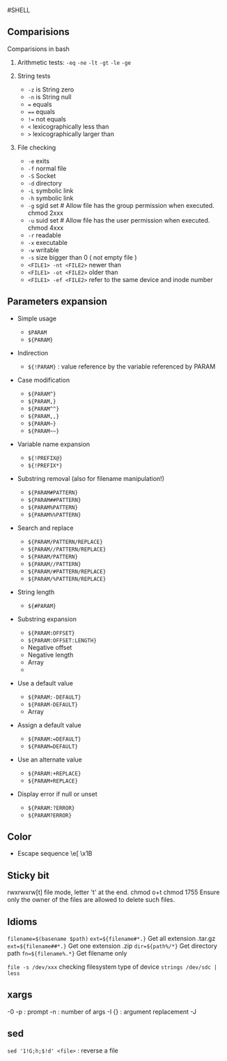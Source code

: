#SHELL

## Comparisions
Comparisions in bash

1. Arithmetic tests:
   `-eq` `-ne` `-lt` `-gt` `-le` `-ge`
       
2. String tests
   - `-z` is String zero
   - `-n` is String null
   - `=` equals
   - `==` equals
   - `!=` not equals
   - `<`  lexicographically less than
   - `>`  lexicographically larger than
       
3. File checking
   - `-e` exits
   - `-f` normal file
   - `-S` Socket
   - `-d` directory
   - `-L` symbolic link
   - `-h` symbolic link
   - `-g` sgid set # Allow file has the group permission when executed. chmod 2xxx <file>
   - `-u` suid set # Allow file has the user permission when executed. chmod 4xxx <file>
   - `-r` readable
   - `-x` executable
   - `-w` writable
   - `-s` size bigger than 0 ( not empty file )
   - `<FILE1> -nt <FILE2>` newer than
   - `<FILE1> -ot <FILE2>` older than
   - `<FILE1> -ef <FILE2>` refer to the same device and inode number
        
## Parameters expansion         

- Simple usage

   - `$PARAM`
   - `${PARAM}`
 
- Indirection 

   - `${!PARAM}` : value reference by the variable referenced by PARAM
    
- Case modification
   - `${PARAM^}`
   - `${PARAM,}`
   - `${PARAM^^}`
   - `${PARAM,,}`
   - `${PARAM~}`
   - `${PARAM~~}`
    
- Variable name expansion
   - `${!PREFIX@}`
   - `${!PREFIX*}`
    
- Substring removal (also for filename manipulation!)
   - `${PARAM#PATTERN}`
   - `${PARAM##PATTERN}`
   - `${PARAM%PATTERN}`
   - `${PARAM%%PATTERN}`
      
- Search and replace
   - `${PARAM/PATTERN/REPLACE}`
   - `${PARAM//PATTERN/REPLACE}`
   - `${PARAM/PATTERN}`
   - `${PARAM//PATTERN}`
   - `${PARAM/#PATTERN/REPLACE}`
   - `${PARAM/%PATTERN/REPLACE}`
   
- String length
   - `${#PARAM}`
   
- Substring expansion
   - `${PARAM:OFFSET}`
   - `${PARAM:OFFSET:LENGTH}`
   - Negative offset
   - Negative length
   - Array
   - 
- Use a default value
   - `${PARAM:-DEFAULT}`
   - `${PARAM-DEFAULT}`
   - Array
- Assign a default value
   - `${PARAM:=DEFAULT}`
   - `${PARAM=DEFAULT}`
- Use an alternate value
   - `${PARAM:+REPLACE}`
   - `${PARAM+REPLACE}`
- Display error if null or unset
   - `${PARAM:?ERROR}`
   - `${PARAM?ERROR}`
	 
##  Color 

* Escape sequence \e[  \x1B
 
 
## Sticky bit 

rwxrwxrw[t] file mode, letter 't' at the end.
chmod o+t <file>
chmod 1755 <file>
Ensure only the owner of the files are allowed to delete such files.

## Idioms

`filename=$(basename $path)`
`ext=${filename#*.}` Get all extension .tar.gz
`ext=${filename##*.}` Get one extension .zip 
`dir=${path%/*}` Get directory path
`fn=${filename%.*}` Get filename only
    
    
`file -s /dev/xxx` checking filesystem type of device
`strings /dev/sdc | less`

## xargs

-0
-p : prompt
-n <number> : number of args
-I  {} : argument replacement
-J

## sed
`sed '1!G;h;$!d' <file>` : reverse a file
